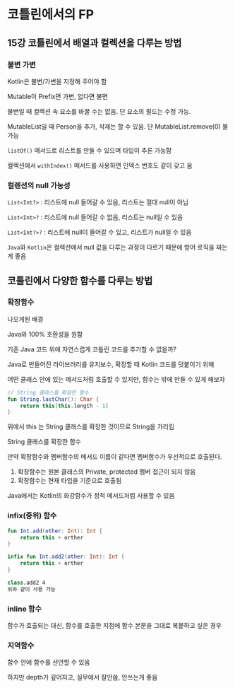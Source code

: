 # 코틀린에서의 FP

## 15강 코틀린에서 배열과 컬렉션을 다루는 방법

### 불변 가변

Kotlin은 불변/가변을 지정해 주어야 함

Mutable이 Prefix면 가변, 없다면 불면

불변일 때 컬렉션 속 요소를 바꿀 수는 없음. 단 요소의 필드는 수정 가능. 

MutableList<Person>일 때 Person을 추가, 삭제는 할 수 있음. 단 MutableList<Person>.remove(0) 불가능

`listOf()` 메서드로 리스트를 만들 수 있으며 타입이 추론 가능함

컬렉션에서 `withIndex()` 메서드를 사용하면 인덱스 번호도 같이 갖고 옴

### 컬렌션의 null 가능성

`List<Int?>` : 리스트에 null 들어갈 수 있음, 리스트는 절대 null이 아님

`List<Int>?` : 리스트에 null 들어갈 수 없음, 리스트는 null일 수 있음

`List<Int?>?` : 리스트에 null이 들어갈 수 있고, 리스트가 null일 수 있음

`Java`와 `Kotlin`은 컬렉션에서 null 값을 다루는 과정이 다르기 때문에 방어 로직을 짜는게 좋음

## 코틀린에서 다양한 함수를 다루는 방법

### 확장함수

나오게된 배경

Java와 100% 호환성을 원함

기존 Java 코드 위에 자연스럽게 코틀린 코드를 추가할 수 없을까? 

Java로 만들어진 라이브러리를 유지보수, 확장할 때 Kotlin 코드를 덧붙이기 위해

어떤 클래스 안에 있는 메서드처럼 호출할 수 있지만, 함수는 밖에 만들 수 있게 해보자

```kotlin
// String 클래스를 확장한 함수
fun String.lastChar(): Char {
    return this[this.length - 1]
}
```
위에서 this 는 String 클래스를 확장한 것이므로 String을 가리킴

String 클래스를 확장한 함수

만약 확장함수와 멤버함수의 메서드 이름이 같다면 멤버함수가 우선적으로 호출된다.

1. 확장함수는 원본 클래스의 Private, protected 멤버 접근이 되지 않음
2. 확장함수는 현재 타입을 기준으로 호출됨

Java에서는 Kotlin의 화강함수가 정적 메서드처럼 사용할 수 있음

### infix(중위) 함수

```kotlin
fun Int.add(other: Int): Int {
    return this + orther
}

infix fun Int.add2(other: Int): Int {
    return this + orther
}

class.add2 4 
위와 같이 사용 가능

```
### inline 함수
함수가 호출되는 대신, 함수를 호출한 지점에 함수 본문을 그대로 복붙하고 싶은 경우

### 지역함수

함수 안에 함수를 선언할 수 있음

하지만 depth가 깊어지고, 실무에서 잘안씀,  안쓰는게 좋음
